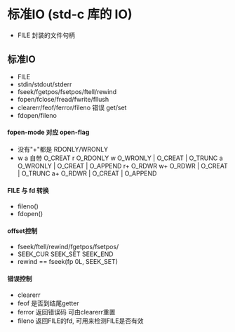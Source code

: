 # 标准IO (std-c 库的 IO)
+ FILE 封装的文件句柄
## 标准IO
+ FILE
+ stdin/stdout/stderr
+ fseek/fgetpos/fsetpos/ftell/rewind
+ fopen/fclose/fread/fwrite/fllush
+ clearerr/feof/ferror/fileno 错误 get/set
+ fdopen/fileno

#### fopen-mode 对应 open-flag
+ 没有"+"都是 RDONLY/WRONLY
+ w a 自带 O_CREAT
r   O_RDONLY
w   O_WRONLY | O_CREAT | O_TRUNC
a   O_WRONLY | O_CREAT | O_APPEND
r+  O_RDWR
w+  O_RDWR | O_CREAT | O_TRUNC
a+  O_RDWR | O_CREAT | O_APPEND

#### FILE 与 fd 转换
+ fileno()
+ fdopen()

#### offset控制
+ fseek/ftell/rewind/fgetpos/fsetpos/
+ SEEK_CUR SEEK_SET SEEK_END
+ rewind == fseek(fp 0L, SEEK_SET)

#### 错误控制
+ clearerr
+ feof 是否到结尾getter
+ ferror 返回错误码 可由clearerr重置
+ fileno 返回FILE的fd, 可用来检测FILE是否有效